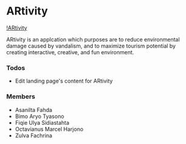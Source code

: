 # ARtivity

[!ARtivity](images/logo/artivity-circle.png)

ARtivity is an applcation which purposes are to reduce environmental damage caused by vandalism, and to maximize tourism potential by creating interactive, creative, and fun environment.

### Todos
- Edit landing page's content for ARtivity

### Members
- Asanilta Fahda
- Bimo Aryo Tyasono
- Fiqie Ulya Sidiastahta
- Octavianus Marcel Harjono
- Zulva Fachrina